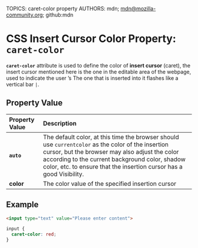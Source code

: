TOPICS: caret-color property
AUTHORS: mdn; mdn@mozilla-community.org; github:mdn

# CSS Insert Cursor Color Property: `caret-color`

**`caret-color`** attribute is used to define the color of **insert cursor** (caret), the insert
cursor mentioned here is the one in the editable area of the webpage, used to indicate the user ’s
The one that is inserted into it flashes like a vertical bar `|`.

## Property Value

| Property Value | Description |
| :--- | :--- |
| **`auto`** | The default color, at this time the browser should use `currentcolor` as the color of the insertion cursor, but the browser may also adjust the color according to the current background color, shadow color, etc. to ensure that the insertion cursor has a good Visibility.|
| **color** | The color value of the specified insertion cursor |

## Example

```html
<input type="text" value="Please enter content">
```

```css
input {
  caret-color: red;
}
```
